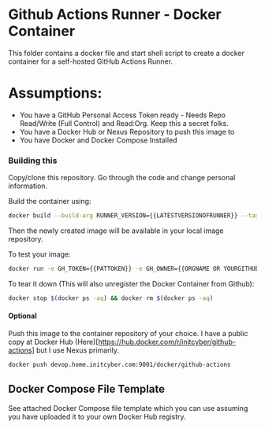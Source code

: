 # Github Actions Runner - Docker Container
This folder contains a docker file and start shell script to create a docker container for a self-hosted GitHub Actions Runner.


# Assumptions:
- You have a GitHub Personal Access Token ready - Needs Repo Read/Write (Full Control) and Read:Org. Keep this a secret folks.
- You have a Docker Hub or Nexus Repository to push this image to
- You have Docker and Docker Compose Installed

### Building this 

Copy/clone this repository. Go through the code and change personal information.

Build the container using:

```bash
docker build --build-arg RUNNER_VERSION={{LATESTVERSIONOFRUNNER}} --tag {{WHATEVERYOUWANTTOTAGorNAMEIT}} (in my case initcyber/github-actions:(VersionOfRunner))
```

Then the newly created image will be available in your local image repository.

To test your image:

```bash
docker run -e GH_TOKEN={{PATTOKEN}} -e GH_OWNER={{ORGNAME OR YOURGITHUBNAME}} -e GH_REPOSITORY={{REPOSITORY NAME}} -d {{THE-IMAGE-NAME-THAT-YOU-MADE-EARLIER}}
```

To tear it down (This will also unregister the Docker Container from Github):

```bash
docker stop $(docker ps -aq) && docker rm $(docker ps -aq)
```

#### Optional
Push this image to the container repository of your choice. I have a public copy at Docker Hub (Here)[https://hub.docker.com/r/initcyber/github-actions] but I use Nexus primarily. 

```bash
docker push devop.home.initcyber.com:9001/docker/github-actions
```

## Docker Compose File Template
See attached Docker Compose file template which you can use assuming you have uploaded it to your own Docker Hub registry.